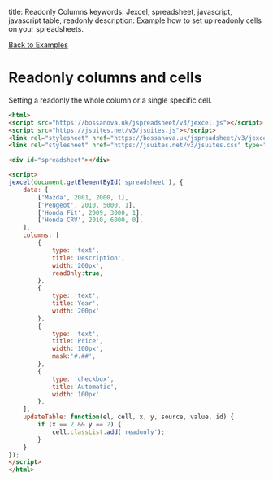 title: Readonly Columns
keywords: Jexcel, spreadsheet, javascript, javascript table, readonly
description: Example how to set up readonly cells on your spreadsheets. 

[Back to Examples](/jspreadsheet/v3/examples)

# Readonly columns and cells

Setting a readonly the whole column or a single specific cell.

```html
<html>
<script src="https://bossanova.uk/jspreadsheet/v3/jexcel.js"></script>
<script src="https://jsuites.net/v3/jsuites.js"></script>
<link rel="stylesheet" href="https://bossanova.uk/jspreadsheet/v3/jexcel.css" type="text/css" />
<link rel="stylesheet" href="https://jsuites.net/v3/jsuites.css" type="text/css" />

<div id="spreadsheet"></div>

<script>
jexcel(document.getElementById('spreadsheet'), {
    data: [
        ['Mazda', 2001, 2000, 1],
        ['Peugeot', 2010, 5000, 1],
        ['Honda Fit', 2009, 3000, 1],
        ['Honda CRV', 2010, 6000, 0],
    ],
    columns: [
        {
            type: 'text',
            title:'Description',
            width:'200px',
            readOnly:true,
        },
        {
            type: 'text',
            title:'Year',
            width:'200px'
        },
        {
            type: 'text',
            title:'Price',
            width:'100px',
            mask:'#.##',
        },
        {
            type: 'checkbox',
            title:'Automatic',
            width:'100px'
        },
    ],
    updateTable: function(el, cell, x, y, source, value, id) {
        if (x == 2 && y == 2) {
            cell.classList.add('readonly');
        }
    } 
});
</script>
</html>
```

